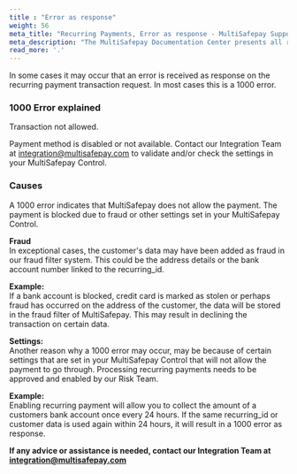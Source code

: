 ```yaml
---
title : "Error as response"
weight: 56
meta_title: "Recurring Payments, Error as response - MultiSafepay Support"
meta_description: "The MultiSafepay Documentation Center presents all relevant information about our Plugins and API. You can also find support pages for Payment Methods, Tools and General Questions as well as the contact details of our Support and Integration Teams."
read_more: '.'
---
```

In some cases it may occur that an error is received as response on the recurring payment transaction request. In most cases this is a 1000 error.

### 1000 Error explained
Transaction not allowed. 

Payment method is disabled or not available. Contact our Integration Team at <integration@multisafepay.com> to validate and/or check the settings in your MultiSafepay Control. 

### Causes 
A 1000 error indicates that MultiSafepay does not allow the payment. The payment is blocked due to fraud or other settings set in your MultiSafepay Control.

**Fraud**\
In exceptional cases, the customer's data may have been added as fraud in our fraud filter system. This could be the address details or the bank account number linked to the recurring_id.

**Example:**\
If a bank account is blocked, credit card is marked as stolen or perhaps fraud has occurred on the address of the customer, the data will be stored in the fraud filter of MultiSafepay. This may result in declining the transaction on certain data. 

**Settings:**\
Another reason why a 1000 error may occur, may be because of certain settings that are set in your MultiSafepay Control that will not allow the payment to go through. Processing recurring payments needs to be approved and enabled by our Risk Team. 

**Example:**\
Enabling recurring payment will allow you to collect the amount of a customers bank account once every 24 hours. If the same recurring_id or customer data is used again within 24 hours, it will result in a 1000 error as response. 

**If any advice or assistance is needed, contact our Integration Team at <integration@multisafepay.com>**











